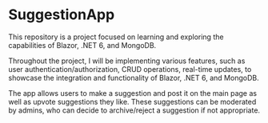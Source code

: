 # SuggestionApp

This repository is a project focused on learning and exploring the capabilities of Blazor, .NET 6, and MongoDB. 

Throughout the project, I will be implementing various features, such as user authentication/authorization, CRUD operations, real-time updates, to showcase the integration and functionality of Blazor, .NET 6, and MongoDB.

The app allows users to make a suggestion and post it on the main page as well as upvote suggestions they like. These suggestions can be moderated by admins, who can decide to archive/reject a suggestion if not appropriate.
